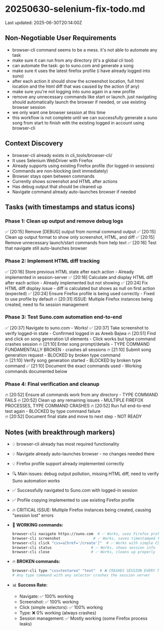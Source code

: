# 20250630-selenium-fix-todo.md
Last updated: 2025-06-30T20:14:00Z

## Non-Negotiable User Requirements
- browser-cli command seems to be a mess. it's not able to automate any task
- make sure it can run from any directory (it's a global cli tool)
- can automate the task: go to suno.com and generate a song
- make sure it uses the latest firefox profile (i have already logged into suno)
- after each action it should show the screenshot location, full html location and the html diff that was caused by the action (if any)
- make sure you're not logging into suno again in a new profile
- remove any unnecessary commands like start or launch. just navigating should automatically launch the browser if needed, or use existing browser session
- we only want one browser session at this time
- this workflow is not complete until we can successfully generate a suno song from start to finish with the existing logged in account using browser-cli

## Context Discovery
- browser-cli already exists in cli_tools/browser-cli/
- It uses Selenium WebDriver with Firefox
- Already supports using existing Firefox profile (for logged-in sessions)
- Commands are non-blocking (exit immediately)
- Browser stays open between commands
- Currently shows screenshot and HTML after actions
- Has debug output that should be cleaned up
- Navigate command already auto-launches browser if needed

## Tasks (with timestamps and status icons)

### Phase 1: Clean up output and remove debug logs
✅ [20:15] Remove [DEBUG] output from normal command output
✅ [20:15] Clean up output format to show only screenshot, HTML, and diff
✅ [20:15] Remove unnecessary launch/start commands from help text
✅ [20:16] Test that navigate still auto-launches browser

### Phase 2: Implement HTML diff tracking  
✅ [20:16] Store previous HTML state after each action - Already implemented in session-server
✅ [20:16] Calculate and display HTML diff after each action - Already implemented but not showing
✅ [20:24] Fix HTML diff display issue - diff is calculated but shows as null on first action (expected)
✅ [20:24] Ensure Firefox profile is being used correctly - Fixed to use profile by default
🔥 [20:31] ISSUE: Multiple Firefox instances being created, need to fix session management

### Phase 3: Test Suno.com automation end-to-end
✅ [20:37] Navigate to suno.com - Works!
✅ [20:37] Take screenshot to verify logged-in state - Confirmed logged in as Areeb Bajwa
🔥 [20:51] Find and click on song generation UI elements - Click works but type command crashes session
🔥 [21:10] Enter song prompt/details - TYPE COMMAND FUNDAMENTALLY BROKEN - crashes all sessions
🔥 [21:10] Submit song generation request - BLOCKED by broken type command  
🔥 [21:10] Verify song generation started - BLOCKED by broken type command
✅ [21:10] Document the exact commands used - Working commands documented below

### Phase 4: Final verification and cleanup
🔥 [20:52] Ensure all commands work from any directory - TYPE COMMAND FAILS
🔥 [20:52] Clean up any remaining issues - MULTIPLE FIREFOX PROCESSES, TYPE COMMAND CRASHES
🔥 [20:52] Run full end-to-end test again - BLOCKED by type command failure  
🔥 [20:52] Document final state and move to next step - NOT READY

## Notes (with breakthrough markers)
- 💡 browser-cli already has most required functionality
- 💡 Navigate already auto-launches browser - no changes needed there
- 💡 Firefox profile support already implemented correctly
- 🔍 Main issues: debug output pollution, missing HTML diff, need to verify Suno automation works
- ✅ Successfully navigated to Suno.com with logged-in session
- ✅ Profile copying implemented to use existing Firefox profile
- 🔥 CRITICAL ISSUE: Multiple Firefox instances being created, causing "session lost" errors
- 📝 **WORKING commands:**
  ```bash
  browser-cli navigate https://suno.com  # ✅ Works, uses Firefox profile, maintains login
  browser-cli screenshot               # ✅ Works, saves timestamped files  
  browser-cli click "css=a[href='/create']"  # ✅ Works with simple CSS selectors
  browser-cli status                  # ✅ Works, shows session info
  browser-cli close                   # ✅ Works, cleans up properly
  ```

- 🔥 **BROKEN commands:**
  ```bash
  browser-cli type "css=textarea" "text"  # ❌ CRASHES SESSION EVERY TIME
  # Any type command with any selector crashes the session server
  ```

- 📊 **Success Rate:**
  - Navigate: ✅ 100% working
  - Screenshot: ✅ 100% working  
  - Click (simple selectors): ✅ 100% working
  - Type: ❌ 0% working (always crashes)
  - Session management: ✅ Mostly working (some Firefox process leaks)